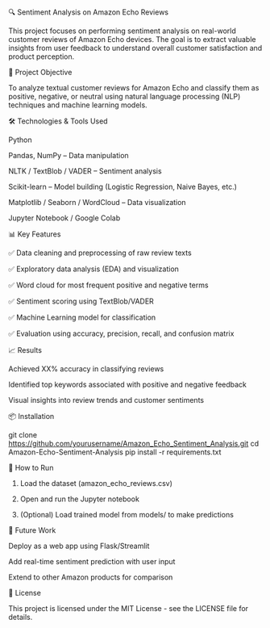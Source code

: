 🔍 Sentiment Analysis on Amazon Echo Reviews

This project focuses on performing sentiment analysis on real-world customer reviews of Amazon Echo devices. The goal is to extract valuable insights from user feedback to understand overall customer satisfaction and product perception.

📌 Project Objective

To analyze textual customer reviews for Amazon Echo and classify them as positive, negative, or neutral using natural language processing (NLP) techniques and machine learning models.

🛠 Technologies & Tools Used

Python

Pandas, NumPy – Data manipulation

NLTK / TextBlob / VADER – Sentiment analysis

Scikit-learn – Model building (Logistic Regression, Naive Bayes, etc.)

Matplotlib / Seaborn / WordCloud – Data visualization

Jupyter Notebook / Google Colab




📊 Key Features

✅ Data cleaning and preprocessing of raw review texts

✅ Exploratory data analysis (EDA) and visualization

✅ Word cloud for most frequent positive and negative terms

✅ Sentiment scoring using TextBlob/VADER

✅ Machine Learning model for classification

✅ Evaluation using accuracy, precision, recall, and confusion matrix


📈 Results

Achieved XX% accuracy in classifying reviews

Identified top keywords associated with positive and negative feedback

Visual insights into review trends and customer sentiments


📦 Installation

git clone https://github.com/yourusername/Amazon_Echo_Sentiment_Analysis.git
cd Amazon-Echo-Sentiment-Analysis
pip install -r requirements.txt

🚀 How to Run

1. Load the dataset (amazon_echo_reviews.csv)


2. Open and run the Jupyter notebook


3. (Optional) Load trained model from models/ to make predictions



🧠 Future Work

Deploy as a web app using Flask/Streamlit

Add real-time sentiment prediction with user input

Extend to other Amazon products for comparison


📄 License

This project is licensed under the MIT License - see the LICENSE file for details.


